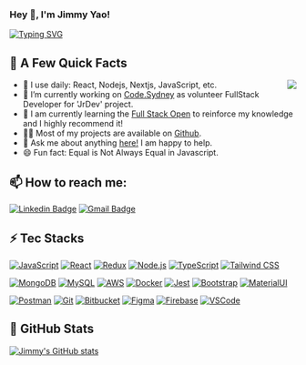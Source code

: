 ### Hey 👋, I'm Jimmy Yao!

[![Typing SVG](https://readme-typing-svg.demolab.com/?lines=Welcom+to+my+Github+homepage;I'm+a+FullStack+Developer)](https://git.io/typing-svg)


## 🎉 A Few Quick Facts

<img align="right" src="https://media1.giphy.com/media/13HgwGsXF0aiGY/giphy.gif" />
<ul>
  <li>🔭 I use daily: React, Nodejs, Nextjs, JavaScript, etc.</li>
  <li>🌱 I’m currently working on <a target="_blank" href="https://www.code.sydney/">Code.Sydney</a> as volunteer FullStack Developer for 'JrDev' project.</li>
  <li>🧐 I am currently learning the <a target="_blank" href="https://fullstackopen.com/en/">Full Stack Open</a> to reinforce my knowledge and I highly recommend it!</li>
  <li>👨‍💻 Most of my projects are available on <a target="_blank" href="https://github.com/JIMMY-YA0">Github</a>.</li>
  <li>💬 Ask me about anything <a target="_blank" href="https://github.com/JIMMY-YA0/JIMMY-YA0/issues">here!</a> I am happy to help.</li>
  <li>😄 Fun fact: Equal is Not Always Equal in Javascript.
</ul>

## 📫 How to reach me:
[![Linkedin Badge](https://img.shields.io/badge/-JimmyYao-blue?style=plastic&logo=Linkedin&logoColor=white&link=https://www.linkedin.com/in/jimmy-yao-cs/)](https://www.linkedin.com/in/jimmy-yao-cs/)
[![Gmail Badge](https://img.shields.io/badge/-jimmyyaocs@gmail.com-c14438?style=plastic&logo=Gmail&logoColor=white&link=mailto:jimmyyaocs@gmail.com)](mailto:jimmyyaocs@gmail.com)

## ⚡ Tec Stacks
[![JavaScript](https://img.shields.io/badge/-JavaScript-yellow?style=flat-square&logo=javascript)]()
[![React](https://img.shields.io/badge/-React-blue?style=flat-square&logo=react)]()
[![Redux](https://img.shields.io/badge/-Redux-purple?style=flat-square&logo=redux)]()
[![Node.js](https://img.shields.io/badge/-Node.js-green?style=flat-square&logo=node-dot-js)]()
[![TypeScript](https://img.shields.io/badge/-TypeScript-blue?style=flat-square&logo=typescript)]()
[![Tailwind CSS](https://img.shields.io/badge/-Tailwind_CSS-blue?style=flat-square&logo=tailwind-css)]()

[![MongoDB](https://img.shields.io/badge/-MongoDB-green?style=flat-square&logo=mongodb)]()
[![MySQL](https://img.shields.io/badge/-MySQL-blue?style=flat-square&logo=mysql)]()
[![AWS](https://img.shields.io/badge/-AWS-orange?style=flat-square&logo=amazon-aws)]()
[![Docker](https://img.shields.io/badge/-Docker-blue?style=flat-square&logo=docker)]()
[![Jest](https://img.shields.io/badge/-Jest-red?style=flat-square&logo=jest)]()
[![Bootstrap](https://img.shields.io/badge/-Bootstrap-purple?style=flat-square&logo=bootstrap)]()
[![MaterialUI](https://img.shields.io/badge/-MaterialUI-blue?style=flat-square&logo=material-ui)]()

[![Postman](https://img.shields.io/badge/-Postman-orange?style=flat-square&logo=postman)]()
[![Git](https://img.shields.io/badge/-Git-black?style=flat-square&logo=git)]()
[![Bitbucket](https://img.shields.io/badge/-Bitbucket-blue?style=flat-square&logo=bitbucket)]()
[![Figma](https://img.shields.io/badge/-Figma-purple?style=flat-square&logo=figma)]()
[![Firebase](https://img.shields.io/badge/-Firebase-yellow?style=flat-square&logo=firebase)]()
[![VSCode](https://img.shields.io/badge/-VSCode-blue?style=flat-square&logo=visual-studio-code)]()

## 🚀 GitHub Stats

[![Jimmy's GitHub stats](https://github-readme-stats.vercel.app/api?username=JIMMY-YA0&hide=stars&count_private=true&show_icons=true&theme=swift)](https://github.com/anuraghazra/github-readme-stats)

